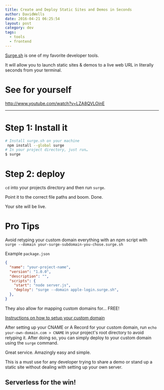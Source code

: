 ```yaml
---
title: Create and Deploy Static Sites and Demos in Seconds
author: DavidWells
date: 2016-04-21 06:25:54
layout: post
category: dev
tags:
  - tools
  - frontend
---
```


[Surge.sh](http://surge.sh) is one of my favorite developer tools.

It will allow you to launch static sites & demos to a live web URL in literally seconds from your terminal.

# See for yourself

http://www.youtube.com/watch?v=LZA8QVLOinE

----

# Step 1: Install it

```bash
# Install surge.sh on your machine
 npm install --global surge
# In your project directory, just run…
$ surge
```

# Step 2: deploy

`cd` into your projects directory and then run `surge`.

Point it to the correct file paths and boom. Done.

Your site will be live.

# Pro Tips

Avoid retyping your custom domain everything with an npm script with `surge --domain your-surge-subdomain-you-chose.surge.sh`

Example `package.json`

```json
{
  "name": "your-project-name",
  "version": "1.0.0",
  "description": "",
  "scripts": {
    "start": "node server.js",
    "deploy": "surge --domain apple-login.surge.sh",
  },
}
```

They also allow for mapping custom domains for... FREE!

[Instructions on how to setup your custom domain](http://surge.sh/help/adding-a-custom-domain)

After setting up your CNAME or A Record for your custom domain, run `echo your-own-domain.com > CNAME` in your project's root directory to avoid retyping it. After doing so, you can simply deploy to your custom domain using the `surge` command.

Great service. Amazingly easy and simple.

This is a must use for any developer trying to share a demo or stand up a static site without dealing with setting up your own server.

## Serverless for the win!
